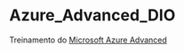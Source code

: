 # Azure_Advanced_DIO

Treinamento do [Microsoft Azure Advanced](https://web.dio.me/track/microsoft-azure-advanced)
